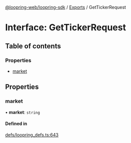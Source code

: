 [@loopring-web/loopring-sdk](../README.md) / [Exports](../modules.md) / GetTickerRequest

# Interface: GetTickerRequest

## Table of contents

### Properties

- [market](GetTickerRequest.md#market)

## Properties

### market

• **market**: `string`

#### Defined in

[defs/loopring_defs.ts:643](https://github.com/Loopring/loopring_sdk/blob/4fed49a/src/defs/loopring_defs.ts#L643)
